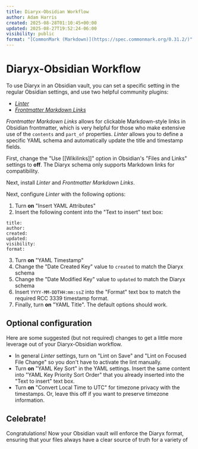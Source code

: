 ```yaml
---
title: Diaryx-Obsidian Workflow
author: Adam Harris
created: 2025-08-28T01:10:45+00:00
updated: 2025-08-27T19:52:24-06:00
visibility: public
format: "[CommonMark (Markdown)](https://spec.commonmark.org/0.31.2/)"
---
```


# Diaryx-Obsidian Workflow

To use Diaryx in an Obsidian vault, you can set a specific setting in the regular Obsidian settings, and use two helpful community plugins:

- [_Linter_](obsidian://show-plugin?id=obsidian-linter)
- [_Frontmatter Markdown Links_](obsidian://show-plugin?id=obsidian-linter)

_Frontmatter Markdown Links_ allows for clickable Markdown-style links in Obsidian frontmatter, which is very helpful for those who make extensive use of the `contents` and `part_of` properties. _Linter_ allows you to define a specific YAML schema and automatically update the title and timestamp fields.

First, change the "Use \[\[Wikilinks]]" option in Obsidian's "Files and Links" settings to **off**. The Diaryx schema only supports Markdown links for compatibility.

Next, install _Linter_ and _Frontmatter Markdown Links_.

Next, configure _Linter_ with the following options:
1. Turn **on** "Insert YAML Attributes"
2. Insert the following content into the "Text to insert" text box:
```
title:
author:
created:
updated:
visibility:
format:
```
3. Turn **on** "YAML Timestamp"
4. Change the "Date Created Key" value to `created` to match the Diaryx schema
5. Change the "Date Modified Key" value to `updated` to match the Diaryx schema
6. Insert `YYYY-MM-DDTHH:mm:ssZ` into the "Format" text box to match the required RCC 3339 timestamp format.
7. Finally, turn **on** "YAML Title". The default options should work.

## Optional configuration

Here are some suggested (but not required) changes to get a little more leverage out of your Diaryx-Obsidian workflow.

- In general _Linter_ settings, turn on "Lint on Save" and "Lint on Focused File Change" so you don't have to activate the lint manually.
- Turn **on** "YAML Key Sort" in the YAML settings. Insert the same content into "YAML Key Priority Sort Order" that you already inserted into the "Text to insert" text box.
- Turn **on** "Convert Local Time to UTC" for timezone privacy with the timestamps. Or, leave this off if you want to preserve timezone information.

## Celebrate!

Congratulations! Now your Obsidian vault will enforce the Diaryx format, ensuring that your files always have a clear source of truth for a variety of 